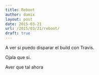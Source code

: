 ```yaml
---
title: Reboot
author: domix
layout: post
date: 2015-03-21
url: /2015/03/21/reboot/
draft: true
---
```


A ver si puedo disparar el build con Travis. 

Ojala que si.

Aver que tal ahora
